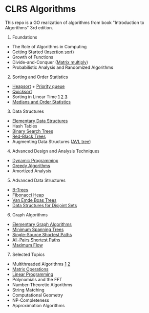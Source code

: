 # CLRS Algorithms 

This repo is a GO realization of algorithms from book "Introduction to Algorithms" 3rd edition.

1. Foundations
* The Role of Algorithms in Computing
* Getting Started ([Insertion sort](https://github.com/godzie44/algo/tree/main/sort/insertion))
* Growth of Functions
* Divide-and-Conquer ([Matrix multiply](https://github.com/godzie44/algo/tree/main/matrixmultiply))
* Probabilistic Analysis and Randomized Algorithms
2. Sorting and Order Statistics
* [Heapsort](https://github.com/godzie44/algo/tree/main/sort/heap) + [Priority queue](https://github.com/godzie44/algo/tree/main/priorityqueue)
* [Quicksort](https://github.com/godzie44/algo/tree/main/sort/qsort)
* Sorting in Linear Time [1](https://github.com/godzie44/algo/tree/main/sort/counting) [2](https://github.com/godzie44/algo/tree/main/sort/radix) [3](https://github.com/godzie44/algo/tree/main/sort/bucket)
* [Medians and Order Statistics](https://github.com/godzie44/algo/tree/main/select)
3. Data Structures
* [Elementary Data Structures](https://github.com/godzie44/algo/tree/main/linkedlist)
* Hash Tables
* [Binary Search Trees](https://github.com/godzie44/algo/tree/main/tree/binarysearch)
* [Red-Black Trees](https://github.com/godzie44/algo/tree/main/tree/redblack)
* Augmenting Data Structures ([AVL tree](https://github.com/godzie44/algo/tree/main/tree/avl))
4. Advanced Design and Analysis Techniques
* [Dynamic Programming](https://github.com/godzie44/algo/tree/main/dynamic)
* [Greedy Algorithms](https://github.com/godzie44/algo/tree/main/greedy/process)
* Amortized Analysis
5. Advanced Data Structures
* [B-Trees](https://github.com/godzie44/algo/tree/main/tree/btree)
* [Fibonacci Heap](https://github.com/godzie44/algo/tree/main/fibheap)
* [Van Emde Boas Trees](https://github.com/godzie44/algo/tree/main/tree/veb)
* [Data Structures for Disjoint Sets](https://github.com/godzie44/algo/tree/main/disjointset)
6. Graph Algorithms
* [Elementary Graph Algorithms](https://github.com/godzie44/algo/tree/main/graph/search)
* [Minimum Spanning Trees](https://github.com/godzie44/algo/tree/main/graph/mst)
* [Single-Source Shortest Paths](https://github.com/godzie44/algo/tree/main/graph/shortpath)
* [All-Pairs Shortest Paths](https://github.com/godzie44/algo/tree/main/graph/shortpath/all)
* [Maximum Flow](https://github.com/godzie44/algo/tree/main/graph/flow)
7. Selected Topics
* Multithreaded Algorithms [1](https://github.com/godzie44/algo/blob/main/matrixmultiply/multithread.go) [2](https://github.com/godzie44/algo/blob/main/sort/merge/mutlithread.go)
* [Matrix Operations](https://github.com/godzie44/algo/tree/main/matrix) 
* [Linear Programming](https://github.com/godzie44/algo/tree/main/linear)
* Polynomials and the FFT
* Number-Theoretic Algorithms
* String Matching
* Computational Geometry
* NP-Completeness
* Approximation Algorithms
